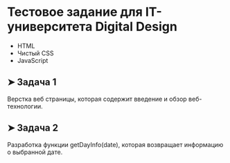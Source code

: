 # Тестовое задание для IT-университета Digital Design
* HTML
* Чистый CSS
* JavaScript
## &#10148; Задача 1
Верстка веб страницы, которая содержит введение и обзор веб-технологии.<br>

## &#10148; Задача 2
Разработка функции getDayInfo(date), которая возвращает информацию о выбранной дате.
